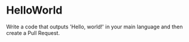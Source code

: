 # HelloWorld
Write a code that outputs 'Hello, world!' in your main language and then create a Pull Request.
